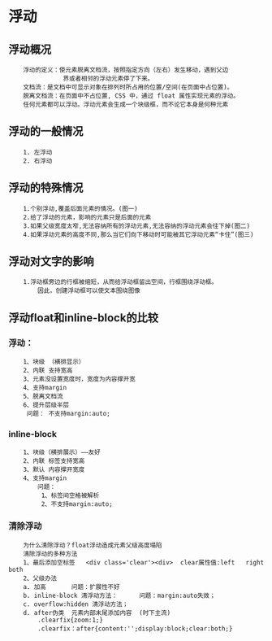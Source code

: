 # 浮动

## 浮动概况

		浮动的定义：使元素脱离文档流，按照指定方向（左右）发生移动，遇到父边
			       界或者相邻的浮动元素停了下来。
		文档流：是文档中可显示对象在排列时所占用的位置/空间(在页面中占位置)。
		脱离文档流：在页面中不占位置, CSS 中，通过 float 属性实现元素的浮动。
		任何元素都可以浮动。浮动元素会生成一个块级框，而不论它本身是何种元素

## 浮动的一般情况

		1. 左浮动			 
		2. 右浮动

## 浮动的特殊情况
		
		1.个别浮动,覆盖后面元素的情况。(图一)
		2.给了浮动的元素，影响的元素只是后面的元素 
		3.如果父级宽度太窄,无法容纳所有的浮动元素,无法容纳的浮动元素会往下掉(图二)
		4.如果浮动元素的高度不同,那么当它们向下移动时可能被其它浮动元素“卡住”(图三)

## 浮动对文字的影响	

		1.浮动框旁边的行框被缩短，从而给浮动框留出空间，行框围绕浮动框。
			因此，创建浮动框可以使文本围绕图像

## 浮动float和inline-block的比较 
### 浮动：
		
		1、块级 （横排显示）
		2、内联 支持宽高
		3、元素没设置宽度时，宽度为内容撑开宽
		4、支持margin
		5、脱离文档流
		6、提升层级半层 
    	 问题： 不支持margin:auto;

### inline-block

		1、块级（横排展示）——友好
 		2、内联 标签支持宽高
  		3、默认 内容撑开宽度
  		4、支持margin
   			问题：
             1、标签间空格被解析
             2、不支持margin:auto;

### 清除浮动

		为什么清除浮动？float浮动造成元素父级高度塌陷
		清除浮动的多种方法
		1、最后添加空标签   <div class='clear'><div>  clear属性值:left   right   both
		2、父级办法
		a. 加高	   	问题：扩展性不好
		b. inline-block 清浮动方法：		问题：margin:auto失效；
		c. overflow:hidden 清浮动方法；		 
		d. after伪类  元素内部末尾添加内容	(时下主流)
			.clearfix{zoom:1;}
			.clearfix：after{content:'';display:block;clear:both;}              



			

		

